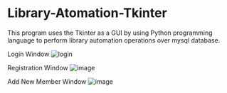 # Library-Atomation-Tkinter
This program uses the Tkinter as a GUI by using Python programming language to perform library automation operations over mysql database.

Login Window
![login](https://user-images.githubusercontent.com/75491382/132349261-5c63c686-0c79-4006-a2f7-c74caecc2a24.png)

Registration Window
![image](https://user-images.githubusercontent.com/75491382/132349480-cf2e7c92-4a88-457f-859e-69ebb46c833e.png)

Add New Member Window
![image](https://user-images.githubusercontent.com/75491382/132349866-0e73a0bd-3f4b-471d-a2ec-409c573bf053.png)
